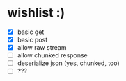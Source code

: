 # wishlist :)

* [x] basic get 
* [x] basic post 
* [x] allow raw stream
* [ ] allow chunked response
* [ ] deserialize json (yes, chunked, too)
* [ ] ???
